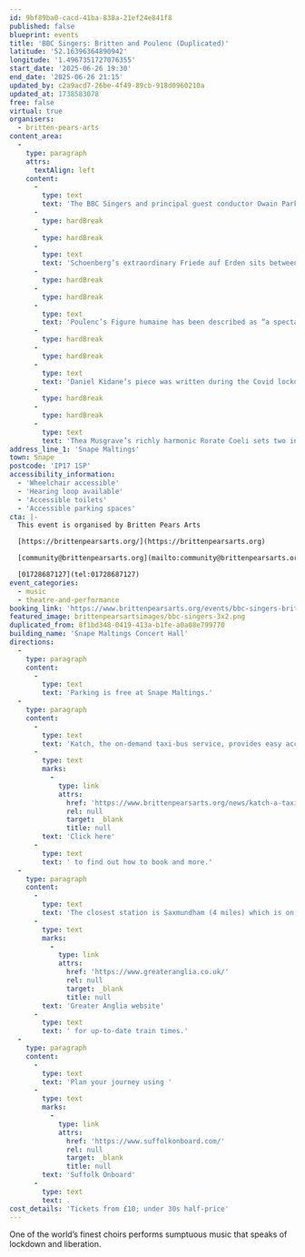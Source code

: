 ```yaml
---
id: 9bf89ba0-cacd-41ba-838a-21ef24e841f8
published: false
blueprint: events
title: 'BBC Singers: Britten and Poulenc (Duplicated)'
latitude: '52.16396364890942'
longitude: '1.4967351727076355'
start_date: '2025-06-26 19:30'
end_date: '2025-06-26 21:15'
updated_by: c2a9acd7-26be-4f49-89cb-918d0960210a
updated_at: 1738583078
free: false
virtual: true
organisers:
  - britten-pears-arts
content_area:
  -
    type: paragraph
    attrs:
      textAlign: left
    content:
      -
        type: text
        text: 'The BBC Singers and principal guest conductor Owain Park present a feast of wonderful choral music. Benjamin Britten’s A.M.D.G. (an abbreviation of the Latin for “To the greater glory of God”) is an entrancing setting of mystical and uplifting poems by Gerald Manley Hopkins. The full set of songs was not performed until 1984, after Britten’s death, and published five years after that. It is a work of great challenge and drama which certainly rewards both singers and listeners.'
      -
        type: hardBreak
      -
        type: hardBreak
      -
        type: text
        text: 'Schoenberg’s extraordinary Friede auf Erden sits between harmonic worlds, and between Romantic and Expressionist tendencies. It begins with Christmas and expands into a choral evocation of peace on earth. It is an extraordinary piece which deserves widespread listening.'
      -
        type: hardBreak
      -
        type: hardBreak
      -
        type: text
        text: 'Poulenc’s Figure humaine has been described as “a spectacular choral hymn to freedom”. It dates from the Second World War and is a masterful setting of Paul Eluard’s anti-war poetry. It looks to a day of liberation – not just the end of the war he was so woefully amidst, but also a greater day of worldly peace and freedom to come.'
      -
        type: hardBreak
      -
        type: hardBreak
      -
        type: text
        text: 'Daniel Kidane’s piece was written during the Covid lockdown on the theme of people who could no longer see each other, between whom barriers had arisen. It is a stirring setting of Simon Armitage which reminds us of that recent time when, though confined to a single space, so many could not help but sing and make music.'
      -
        type: hardBreak
      -
        type: hardBreak
      -
        type: text
        text: 'Thea Musgrave’s richly harmonic Rorate Coeli sets two interleaved poems of the famous Scottish poet William Dunbar. One speaks of the Nativity, the other the Resurrection. Then the miniature gem that is Palestrina’s Regina Caeli looks ahead to the Ascension with joyful interplay between two groups of four voices.'
address_line_1: 'Snape Maltings'
town: Snape
postcode: 'IP17 1SP'
accessibility_information:
  - 'Wheelchair accessible'
  - 'Hearing loop available'
  - 'Accessible toilets'
  - 'Accessible parking spaces'
cta: |-
  This event is organised by Britten Pears Arts

  [https://brittenpearsarts.org/](https://brittenpearsarts.org)

  [community@brittenpearsarts.org](mailto:community@brittenpearsarts.org)

  [01728687127](tel:01728687127)
event_categories:
  - music
  - theatre-and-performance
booking_link: 'https://www.brittenpearsarts.org/events/bbc-singers-britten-and-poulenc'
featured_image: brittenpearsartsimages/bbc-singers-3x2.png
duplicated_from: 8f1bd348-0419-413a-b1fe-a0a08e799770
building_name: 'Snape Maltings Concert Hall'
directions:
  -
    type: paragraph
    content:
      -
        type: text
        text: 'Parking is free at Snape Maltings.'
  -
    type: paragraph
    content:
      -
        type: text
        text: 'Katch, the on-demand taxi-bus service, provides easy access to Snape Maltings, connecting it to the towns of Framlingham, Parham, Hacheston, Wickham Market, Wickham Market Railway Station at Campsea Ashe, and Tunstall. '
      -
        type: text
        marks:
          -
            type: link
            attrs:
              href: 'https://www.brittenpearsarts.org/news/katch-a-taxi-bus-to-snape-maltings'
              rel: null
              target: _blank
              title: null
        text: 'Click here'
      -
        type: text
        text: ' to find out how to book and more.'
  -
    type: paragraph
    content:
      -
        type: text
        text: 'The closest station is Saxmundham (4 miles) which is on the East Suffolk Ipswich on the Lowestoft train line. Wickham Market station (6 miles) is located in Campsea Ash on the same line. Visit the '
      -
        type: text
        marks:
          -
            type: link
            attrs:
              href: 'https://www.greateranglia.co.uk/'
              rel: null
              target: _blank
              title: null
        text: 'Greater Anglia website'
      -
        type: text
        text: ' for up-to-date train times.'
  -
    type: paragraph
    content:
      -
        type: text
        text: 'Plan your journey using '
      -
        type: text
        marks:
          -
            type: link
            attrs:
              href: 'https://www.suffolkonboard.com/'
              rel: null
              target: _blank
              title: null
        text: 'Suffolk Onboard'
      -
        type: text
        text: .
cost_details: 'Tickets from £10; under 30s half-price'
---
```

One of the world’s finest choirs performs sumptuous music that speaks of lockdown and liberation.